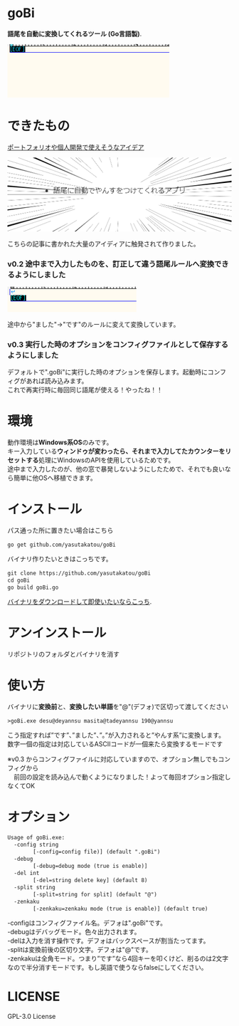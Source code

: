 # goBi

**語尾を自動に変換してくれるツール (Go言語製)**.

![yannsu](https://github.com/yasutakatou/goBi/blob/pic/yannsu.gif)

# できたもの

[ポートフォリオや個人開発で使えそうなアイデア](https://qiita.com/MasatoraAtarashi/items/eec4642fe1e6ce79304d)

![2](https://github.com/yasutakatou/goBi/blob/pic/2.png)

こちらの記事に書かれた大量のアイディアに触発されて作りました。

### v0.2 途中まで入力したものを、訂正して違う語尾ルールへ変換できるようにしました

![yannsu2](https://github.com/yasutakatou/goBi/blob/pic/yannsu2.gif)

途中から"ました"→"です"のルールに変えて変換しています。<br>

### v0.3 実行した時のオプションをコンフィグファイルとして保存するようにしました

デフォルトで".goBi"に実行した時のオプションを保存します。起動時にコンフィグがあれば読み込みます。<br>
これで再実行時に毎回同じ語尾が使える！やったね！！<br>

# 環境

動作環境は**Windows系OS**のみです。<br>
キー入力している**ウィンドゥが変わったら、それまで入力してたカウンターをリセットする**処理にWindowsのAPIを使用しているためです。<br>
途中まで入力したのが、他の窓で暴発しないようにしたためで、それでも良いなら簡単に他OSへ移植できます。<br>

# インストール

パス通った所に置きたい場合はこちら

```
go get github.com/yasutakatou/goBi
```

バイナリ作りたいときはこっちです。

```
git clone https://github.com/yasutakatou/goBi
cd goBi
go build goBi.go
```

[バイナリをダウンロードして即使いたいならこっち](https://github.com/yasutakatou/goBi/releases).<br>

# アンインストール

リポジトリのフォルダとバイナリを消す

# 使い方

バイナリに**変換前**と、**変換したい単語**を"@"(デフォ)で区切って渡してください

```
>goBi.exe desu@deyannsu masita@tadeyannsu 190@yannsu
```

こう指定すれば”です”、”ました”、”。”が入力されると”やんす系”に変換します。<br>
数字一個の指定は対応しているASCIIコードが一個来たら変換するモードです

※v0.3 からコンフィグファイルに対応していますので、オプション無しでもコンフィグから<br>
　前回の設定を読み込んで動くようになりました！よって毎回オプション指定しなくてOK<br>

# オプション

```
Usage of goBi.exe:
  -config string
        [-config=config file)] (default ".goBi")
  -debug
        [-debug=debug mode (true is enable)]
  -del int
        [-del=string delete key] (default 8)
  -split string
        [-split=string for split] (default "@")
  -zenkaku
        [-zenkaku=zenkaku mode (true is enable)] (default true)
```

-configはコンフィグファイル名。デフォは".goBi"です。<br>
-debugはデバッグモード。色々出力されます。<br>
-delは入力を消す操作です。デフォはバックスペースが割当たってます。<br>
-splitは変換前後の区切り文字。デフォは"@"です。<br>
-zenkakuは全角モード。つまり”です”なら4回キーを叩くけど、削るのは2文字なので半分消すモードです。もし英語で使うならfalseにしてください。<br>


# LICENSE

GPL-3.0 License

